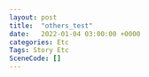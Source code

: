 ```yaml
---
layout: post
title:  "others_test"
date:   2022-01-04 03:00:00 +0000
categories: Etc
Tags: Story Etc
SceneCode: []
---
```

